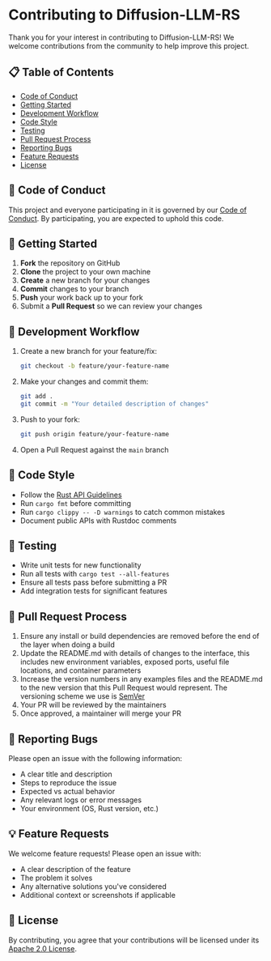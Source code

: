 # Contributing to Diffusion-LLM-RS

Thank you for your interest in contributing to Diffusion-LLM-RS! We welcome contributions from the community to help improve this project.

## 📋 Table of Contents

- [Code of Conduct](#-code-of-conduct)
- [Getting Started](#-getting-started)
- [Development Workflow](#-development-workflow)
- [Code Style](#-code-style)
- [Testing](#-testing)
- [Pull Request Process](#-pull-request-process)
- [Reporting Bugs](#-reporting-bugs)
- [Feature Requests](#-feature-requests)
- [License](#-license)

## 📜 Code of Conduct

This project and everyone participating in it is governed by our [Code of Conduct](CODE_OF_CONDUCT.md). By participating, you are expected to uphold this code.

## 🚀 Getting Started

1. **Fork** the repository on GitHub
2. **Clone** the project to your own machine
3. **Create** a new branch for your changes
4. **Commit** changes to your branch
5. **Push** your work back up to your fork
6. Submit a **Pull Request** so we can review your changes

## 🔄 Development Workflow

1. Create a new branch for your feature/fix:
   ```bash
   git checkout -b feature/your-feature-name
   ```

2. Make your changes and commit them:
   ```bash
   git add .
   git commit -m "Your detailed description of changes"
   ```

3. Push to your fork:
   ```bash
   git push origin feature/your-feature-name
   ```

4. Open a Pull Request against the `main` branch

## 🎨 Code Style

- Follow the [Rust API Guidelines](https://rust-lang.github.io/api-guidelines/)
- Run `cargo fmt` before committing
- Run `cargo clippy -- -D warnings` to catch common mistakes
- Document public APIs with Rustdoc comments

## 🧪 Testing

- Write unit tests for new functionality
- Run all tests with `cargo test --all-features`
- Ensure all tests pass before submitting a PR
- Add integration tests for significant features

## 🔄 Pull Request Process

1. Ensure any install or build dependencies are removed before the end of the layer when doing a build
2. Update the README.md with details of changes to the interface, this includes new environment variables, exposed ports, useful file locations, and container parameters
3. Increase the version numbers in any examples files and the README.md to the new version that this Pull Request would represent. The versioning scheme we use is [SemVer](http://semver.org/)
4. Your PR will be reviewed by the maintainers
5. Once approved, a maintainer will merge your PR

## 🐛 Reporting Bugs

Please open an issue with the following information:

- A clear title and description
- Steps to reproduce the issue
- Expected vs actual behavior
- Any relevant logs or error messages
- Your environment (OS, Rust version, etc.)

## 💡 Feature Requests

We welcome feature requests! Please open an issue with:

- A clear description of the feature
- The problem it solves
- Any alternative solutions you've considered
- Additional context or screenshots if applicable

## 📄 License

By contributing, you agree that your contributions will be licensed under its [Apache 2.0 License](LICENSE).
